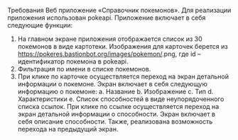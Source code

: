 Требования
Веб приложение «Справочник покемонов». 
Для реализации приложения использован pokeapi.
Приложение включает в себя следующие функции:
1.	На главном экране приложения отображается список из 30 покемонов в виде картотеки. Изображения для карточек берется из https://pokeres.bastionbot.org/images/pokemon/<id>.png, где id – идентификатор покемона в pokeapi.
2.	Фильтрация по имени в списке покемонов.
3.	При клике по карточке осуществляется переход на экран детальной информации о покемоне. Экран включает в себя следующую информацию о покемоне:
    a.	Название
    b.	Изображение
    c.	Тип
    d.	Характеристики
e.	Список способностей в виде неупорядоченного списка ссылок. При клике по ссылке осуществляется переход на экран детальной информации о способности. Экран включает в себя описание способности. Также, реализована возможность перехода на предыдущий экран.
